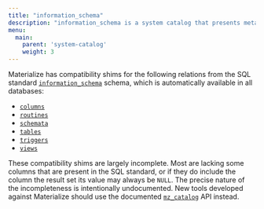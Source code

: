 ```yaml
---
title: "information_schema"
description: "information_schema is a system catalog that presents metadata in the format used by SQL standard."
menu:
  main:
    parent: 'system-catalog'
    weight: 3
---
```


Materialize has compatibility shims for the following relations from the
SQL standard [`information_schema`](https://www.postgresql.org/docs/current/infoschema-schema.html)
schema, which is automatically available in all databases:

  * [`columns`](https://www.postgresql.org/docs/current/infoschema-columns.html)
  * [`routines`](https://www.postgresql.org/docs/current/infoschema-routines.html)
  * [`schemata`](https://www.postgresql.org/docs/current/infoschema-schemata.html)
  * [`tables`](https://www.postgresql.org/docs/current/infoschema-tables.html)
  * [`triggers`](https://www.postgresql.org/docs/current/infoschema-triggers.html)
  * [`views`](https://www.postgresql.org/docs/current/infoschema-views.html)

These compatibility shims are largely incomplete. Most are lacking some columns
that are present in the SQL standard, or if they do include the column the
result set its value may always be `NULL`. The precise nature of the
incompleteness is intentionally undocumented. New tools developed against
Materialize should use the documented [`mz_catalog`](../mz_catalog) API instead.
